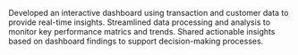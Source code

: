 Developed an interactive dashboard using transaction and customer data to provide real-time insights.
Streamlined data processing and analysis to monitor key performance matrics and trends.
Shared actionable insights based on dashboard findings to support decision-making processes.
